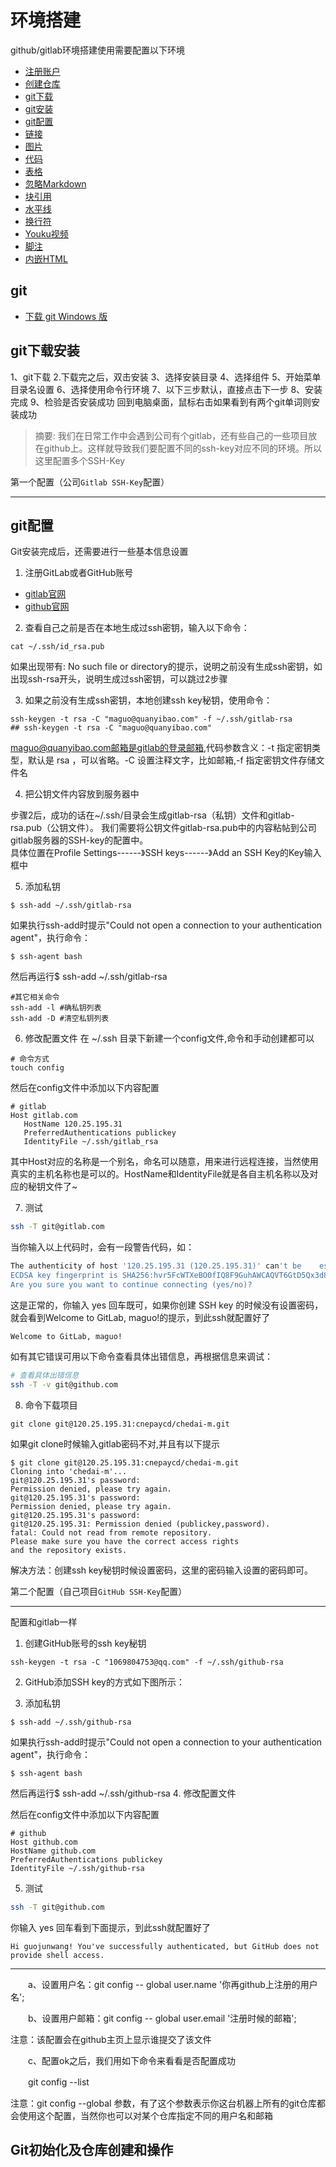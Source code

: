 # 环境搭建

github/gitlab环境搭建使用需要配置以下环境
* [注册账户](#注册账户)
* [创建仓库](#创建仓库)
* [git下载](#git下载)
* [git安装](#git安装)
* [git配置](#git配置)
* [链接](#链接)
* [图片](#图片)
* [代码](#代码和语法高亮)
* [表格](#表格)
* [忽略Markdown](#反斜杠-忽略Markdown语法)
* [块引用](#块引用)
* [水平线](#水平线)
* [换行符](#换行符)
* [Youku视频](#Youku视频)
* [脚注](#脚注)
* [内嵌HTML](#内嵌HTML)

## git

* [下载 git Windows 版](https://git-scm.com/download/win)

## git下载安装
1、git下载
2.下载完之后，双击安装
3、选择安装目录
4、选择组件
5、开始菜单目录名设置
6、选择使用命令行环境
7、以下三步默认，直接点击下一步
8、安装完成
9、检验是否安装成功
回到电脑桌面，鼠标右击如果看到有两个git单词则安装成功

> 摘要: 我们在日常工作中会遇到公司有个gitlab，还有些自己的一些项目放在github上。这样就导致我们要配置不同的ssh-key对应不同的环境。所以这里配置多个SSH-Key

 
 第一个配置（公司`Gitlab SSH-Key`配置）

 ***

## git配置
Git安装完成后，还需要进行一些基本信息设置

1. 注册GitLab或者GitHub账号
 * [gitlab官网](https://gitlab.com/users/sign_in)
 * [github官网](https://github.com/)
 
2. 查看自己之前是否在本地生成过ssh密钥，输入以下命令：

 ``` liunx
 cat ~/.ssh/id_rsa.pub
 ```
 如果出现带有: No such file or directory的提示，说明之前没有生成ssh密钥，如出现ssh-rsa开头，说明生成过ssh密钥，可以跳过2步骤
 
3. 如果之前没有生成ssh密钥，本地创建ssh key秘钥，使用命令：
 
 ``` liunx
 ssh-keygen -t rsa -C "maguo@quanyibao.com" -f ~/.ssh/gitlab-rsa
 ## ssh-keygen -t rsa -C "maguo@quanyibao.com"

 ```
 maguo@quanyibao.com邮箱是gitlab的登录邮箱,代码参数含义：-t 指定密钥类型，默认是 rsa ，可以省略。-C 设置注释文字，比如邮箱,-f 指定密钥文件存储文件名
 
4. 把公钥文件内容放到服务器中  
 
 步骤2后，成功的话在~/.ssh/目录会生成gitlab-rsa（私钥）文件和gitlab-rsa.pub（公钥文件）。 我们需要将公钥文件gitlab-rsa.pub中的内容粘帖到公司gitlab服务器的SSH-key的配置中。  
  具体位置在Profile Settings------》SSH keys------》Add an SSH Key的Key输入框中
 
5. 添加私钥
 
 ``` liunx
 $ ssh-add ~/.ssh/gitlab-rsa
```
如果执行ssh-add时提示"Could not open a connection to your authentication agent"，执行命令：

 ``` liunx
 $ ssh-agent bash

 ```
 然后再运行$ ssh-add ~/.ssh/gitlab-rsa

  ```
  #其它相关命令
  ssh-add -l #确私钥列表
  ssh-add -D #清空私钥列表

  ``` 
  
6. 修改配置文件
 在 ~/.ssh 目录下新建一个config文件,命令和手动创建都可以
 
 ```
 # 命令方式
 touch config
 ```

 然后在config文件中添加以下内容配置
 ```
 # gitlab
 Host gitlab.com
    HostName 120.25.195.31
    PreferredAuthentications publickey
    IdentityFile ~/.ssh/gitlab_rsa
 ```

 其中Host对应的名称是一个别名，命名可以随意，用来进行远程连接，当然使用真实的主机名称也是可以的。HostName和IdentityFile就是各自主机名称以及对应的秘钥文件了~
 
7. 测试
 ``` bash
 ssh -T git@gitlab.com
 
 ```
 当你输入以上代码时，会有一段警告代码，如：

  ```bash
 The authenticity of host '120.25.195.31 (120.25.195.31)' can't be    established.
 ECDSA key fingerprint is SHA256:hvr5FcWTXeBO0fIQ8F9GuhAWCAQVT6GtD5Qx3d8SNVE.
 Are you sure you want to continue connecting (yes/no)?
 ```

 这是正常的，你输入 yes 回车既可，如果你创建 SSH key 的时候没有设置密码，就会看到Welcome to GitLab, maguo!的提示，到此ssh就配置好了

 ```
 Welcome to GitLab, maguo!
 ```

 如有其它错误可用以下命令查看具体出错信息，再根据信息来调试：

 ```bash
 # 查看具体出错信息
 ssh -T -v git@github.com
 
  ``` 
 
8. 命令下载项目
  
```
git clone git@120.25.195.31:cnepaycd/chedai-m.git
```
如果git clone时候输入gitlab密码不对,并且有以下提示
```
$ git clone git@120.25.195.31:cnepaycd/chedai-m.git
Cloning into 'chedai-m'...
git@120.25.195.31's password:
Permission denied, please try again.
git@120.25.195.31's password:
Permission denied, please try again.
git@120.25.195.31's password:
git@120.25.195.31: Permission denied (publickey,password).
fatal: Could not read from remote repository.
Please make sure you have the correct access rights
and the repository exists.
```
解决方法：创建ssh key秘钥时候设置密码，这里的密码输入设置的密码即可。

第二个配置（自己项目`GitHub SSH-Key`配置）
***
配置和gitlab一样

1. 创建GitHub账号的ssh key秘钥

  ``` liunx
  ssh-keygen -t rsa -C "1069804753@qq.com" -f ~/.ssh/github-rsa

  ```
2. GitHub添加SSH key的方式如下图所示：

3. 添加私钥

 ``` liunx
 $ ssh-add ~/.ssh/github-rsa
 ```
如果执行ssh-add时提示"Could not open a connection to your authentication agent"，执行命令：

 ``` liunx
 $ ssh-agent bash

 ```
 然后再运行$ ssh-add ~/.ssh/github-rsa
4. 修改配置文件

 然后在config文件中添加以下内容配置
 ```
# github
Host github.com
 HostName github.com
 PreferredAuthentications publickey
 IdentityFile ~/.ssh/github-rsa
 ```

5. 测试

 ``` bash
 ssh -T git@github.com
 
 ```
你输入 yes 回车看到下面提示，到此ssh就配置好了

 ```
 Hi guojunwang! You've successfully authenticated, but GitHub does not provide shell access.

 ```

***
　　a、设置用户名：git  config -- global  user.name  '你再github上注册的用户名';

　　b、设置用户邮箱：git  config -- global  user.email  '注册时候的邮箱';

注意：该配置会在github主页上显示谁提交了该文件

 　　c、配置ok之后，我们用如下命令来看看是否配置成功

　　git config --list

注意：git  config --global 参数，有了这个参数表示你这台机器上所有的git仓库都会使用这个配置，当然你也可以对某个仓库指定不同的用户名和邮箱

## Git初始化及仓库创建和操作

